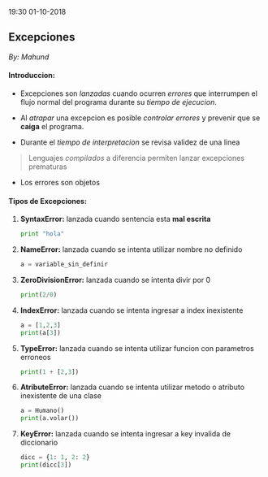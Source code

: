 19:30 01-10-2018

## Excepciones
_By: Mahund_

#### Introduccion:

- Excepciones son *lanzadas* cuando ocurren *errores* que interrumpen el flujo normal del programa durante su *tiempo de ejecucion*.

- Al *atrapar* una excepcion es posible *controlar errores* y prevenir que se **caiga** el programa.

- Durante el *tiempo de interpretacion* se revisa validez de una linea
> Lenguajes *compilados* a diferencia permiten lanzar excepciones prematuras

- Los errores son objetos

#### Tipos de Excepciones:

1. **SyntaxError:** lanzada cuando sentencia esta **mal escrita**
    ```python
    print "hola"
    ```

1. **NameError:** lanzada cuando se intenta utilizar nombre no definido
    ```python
    a = variable_sin_definir
    ```

1. **ZeroDivisionError:** lanzada cuando se intenta divir por 0
    ```python
    print(2/0)
    ```

1. **IndexError:** lanzada cuando se intenta ingresar a index inexistente
    ```python
    a = [1,2,3]
    print(a[3])
    ```

1. **TypeError:** lanzada cuando se intenta utilizar funcion con parametros erroneos
    ```python
    print(1 + [2,3]) 
    ```

1. **AtributeError:** lanzada cuando se intenta utilizar metodo o atributo inexistente de una clase
    ```python
    a = Humano()
    print(a.volar())
    ```

1. **KeyError:** lanzada cuando se intenta ingresar a key invalida de diccionario
    ```python
    dicc = {1: 1, 2: 2}
    print(dicc[3])
    ```
